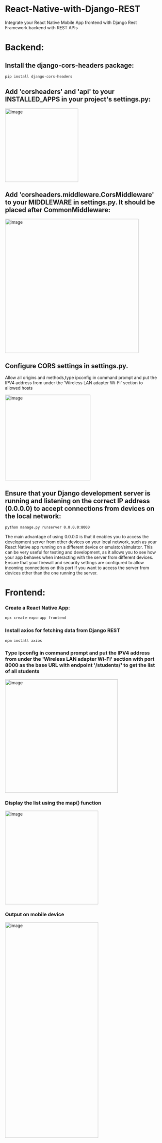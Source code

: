 # React-Native-with-Django-REST
Integrate your React Native Mobile App frontend with Django Rest Framework backend with REST APIs


# Backend:
## Install the django-cors-headers package:
```bash
pip install django-cors-headers
```
## Add 'corsheaders' and 'api' to your INSTALLED_APPS in your project's settings.py:
<img width="241" alt="image" src="https://github.com/SiddhantKodolkar/React-Native-with-Django-REST/assets/111975032/b4783c52-d274-437a-bf8a-146e7ba7fcd0">

## Add 'corsheaders.middleware.CorsMiddleware' to your MIDDLEWARE in settings.py. It should be placed after CommonMiddleware:
<img width="440" alt="image" src="https://github.com/SiddhantKodolkar/React-Native-with-Django-REST/assets/111975032/13158008-6b38-47dc-aee6-2af1863220a4">

## Configure CORS settings in settings.py. 
Allow all origins and methods,type ipconfig in command prompt and put the IPV4 address from under the 'Wireless LAN adapter Wi-Fi' section to allowed hosts


<img width="281" alt="image" src="https://github.com/SiddhantKodolkar/React-Native-with-Django-REST/assets/111975032/8b683a74-556b-451d-9abe-e2f575bbb064">

## Ensure that your Django development server is running and listening on the correct IP address (0.0.0.0) to accept connections from devices on the local network:
```bash
python manage.py runserver 0.0.0.0:8000
```
The main advantage of using 0.0.0.0 is that it enables you to access the development server from other devices on your local network, such as your React Native app running on a different device or emulator/simulator. This can be very useful for testing and development, as it allows you to see how your app behaves when interacting with the server from different devices.
Ensure that your firewall and security settings are configured to allow incoming connections on this port if you want to access the server from devices other than the one running the server.

# Frontend:
### Create a React Native App:
```bash
npx create-expo-app frontend
```
### Install axios for fetching data from Django REST
```bash
npm install axios
```
### Type ipconfig in command prompt and put the IPV4 address from under the 'Wireless LAN adapter Wi-Fi' section with port 8000 as the base URL with endpoint '/students/' to get the list of all students
<img width="372" alt="image" src="https://github.com/SiddhantKodolkar/React-Native-with-Django-REST/assets/111975032/897c4b50-e11b-4998-9c4e-12db32b61c78">

### Display the list using the map() function
<img width="307" alt="image" src="https://github.com/SiddhantKodolkar/React-Native-with-Django-REST/assets/111975032/a5b526dd-ab0d-4dc0-a95a-3065e420bb09">

### Output on mobile device 
<img height="707" width="307" alt="image" src="https://github.com/SiddhantKodolkar/React-Native-with-Django-REST/assets/111975032/84a9e732-5491-41e5-8d12-3e2246c13f3c">

